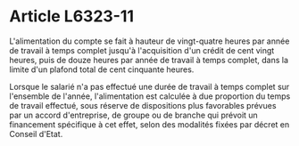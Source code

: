 # Article L6323-11

 

L'alimentation du compte se fait à hauteur de vingt-quatre heures par année de travail à temps complet jusqu'à l'acquisition d'un crédit de cent vingt heures, puis de douze heures par année de travail à temps complet, dans la limite d'un plafond total de cent cinquante heures.

Lorsque le salarié n'a pas effectué une durée de travail à temps complet sur l'ensemble de l'année, l'alimentation est calculée à due proportion du temps de travail effectué, sous réserve de dispositions plus favorables prévues par un accord d'entreprise, de groupe ou de branche qui prévoit un financement spécifique à cet effet, selon des modalités fixées par décret en Conseil d'Etat.